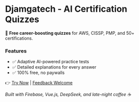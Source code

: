 # Djamgatech - AI Certification Quizzes  
🚀 **Free career-boosting quizzes** for AWS, CISSP, PMP, and 50+ certifications.  

### Features  
- ✅ Adaptive AI-powered practice tests  
- ✅ Detailed explanations for every answer  
- ✅ 100% free, no paywalls  

👉 [Try Now](https://djamgatech.web.app) | [Feedback Welcome](enoumen@gmail.com)  

*Built with Firebase, Vue.js, DeepSeek,  and late-night coffee ☕*  
